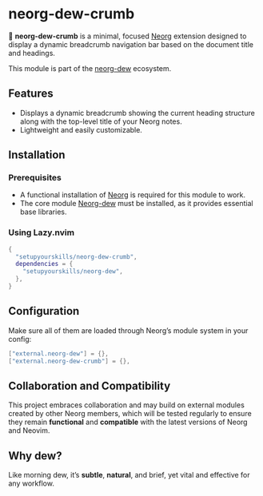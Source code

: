 # neorg-dew-crumb

🌿 **neorg-dew-crumb** is a minimal, focused [Neorg](https://github.com/nvim-neorg/neorg) extension designed to display a dynamic breadcrumb navigation bar based on the document title and headings.

This module is part of the [neorg-dew](https://github.com/setupyourskills/neorg-dew) ecosystem.

## Features

- Displays a dynamic breadcrumb showing the current heading structure along with the top-level title of your Neorg notes.
- Lightweight and easily customizable.

## Installation

### Prerequisites

- A functional installation of [Neorg](https://github.com/nvim-neorg/neorg) is required for this module to work.
- The core module [Neorg-dew](https://github.com/setupyourskills/neorg-dew) must be installed, as it provides essential base libraries.

### Using Lazy.nvim

```lua
{
  "setupyourskills/neorg-dew-crumb",
  dependencies = {
    "setupyourskills/neorg-dew",
  },
}
```

## Configuration

Make sure all of them are loaded through Neorg’s module system in your config:

```lua
["external.neorg-dew"] = {},
["external.neorg-dew-crumb"] = {},
```

## Collaboration and Compatibility

This project embraces collaboration and may build on external modules created by other Neorg members, which will be tested regularly to ensure they remain **functional** and **compatible** with the latest versions of Neorg and Neovim.  

## Why **dew**?

Like morning dew, it’s **subtle**, **natural**, and brief, yet vital and effective for any workflow.
